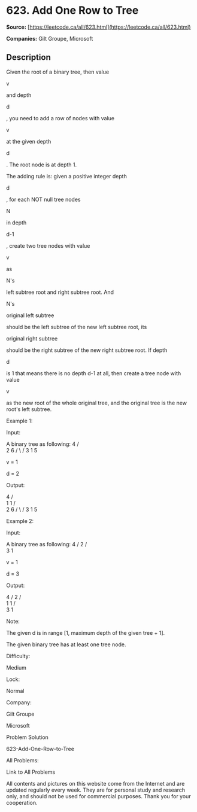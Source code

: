 # 623. Add One Row to Tree

**Source:** [https://leetcode.ca/all/623.html](https://leetcode.ca/all/623.html)

**Companies:** Gilt Groupe, Microsoft

## Description

Given the root of a binary tree, then value

v

and depth

d

, you need
        to add a row of nodes with value

v

at the given depth

d

. The root
        node is at depth 1.

The adding rule is: given a positive integer depth

d

, for each NOT null tree
        nodes

N

in depth

d-1

, create two tree nodes with value

v

as

N's

left subtree root and right subtree root. And

N's

original left subtree

should be the left subtree of the new left
        subtree root, its

original right subtree

should be the right subtree of the new right
        subtree root. If depth

d

is 1 that means there is no depth d-1 at all, then
        create a tree node with value

v

as the new root of the whole original tree, and the
        original tree is the new root's left subtree.

Example 1:

Input:

A binary tree as following:
       4
     /   \
    2     6
   / \   /
  3   1 5

v = 1

d = 2

Output:

4
      / \
     1   1
    /     \
   2       6
  / \     /
 3   1   5

Example 2:

Input:

A binary tree as following:
      4
     /
    2
   / \
  3   1

v = 1

d = 3

Output:

4
     /
    2
   / \
  1   1
 /     \
3       1

Note:

The given d is in range [1, maximum depth of the given tree + 1].

The given binary tree has at least one tree node.

Difficulty:

Medium

Lock:

Normal

Company:

Gilt Groupe

Microsoft

Problem Solution

623-Add-One-Row-to-Tree

All Problems:

Link to All Problems

All contents and pictures on this website come from the Internet and are updated regularly every week. They are for personal study and research only, and should not be used for commercial purposes. Thank you for your cooperation.

